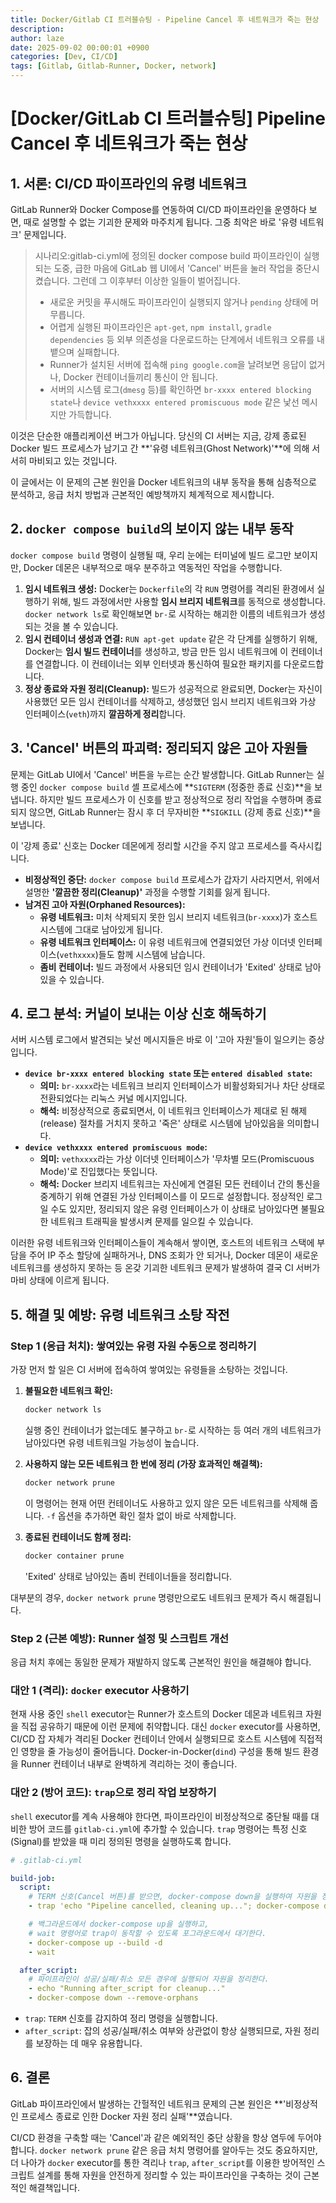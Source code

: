 ```yaml
---
title: Docker/Gitlab CI 트러블슈팅 - Pipeline Cancel 후 네트워크가 죽는 현상
description: 
author: laze
date: 2025-09-02 00:00:01 +0900
categories: [Dev, CI/CD]
tags: [Gitlab, Gitlab-Runner, Docker, network]
---
```

# [Docker/GitLab CI 트러블슈팅] Pipeline Cancel 후 네트워크가 죽는 현상

## 1. 서론: CI/CD 파이프라인의 유령 네트워크

GitLab Runner와 Docker Compose를 연동하여 CI/CD 파이프라인을 운영하다 보면, 때로 설명할 수 없는 기괴한 문제와 마주치게 됩니다. 그중 최악은 바로 '유령 네트워크' 문제입니다.

> 시나리오:gitlab-ci.yml에 정의된 docker compose build 파이프라인이 실행되는 도중, 급한 마음에 GitLab 웹 UI에서 'Cancel' 버튼을 눌러 작업을 중단시켰습니다. 그런데 그 이후부터 이상한 일들이 벌어집니다.
>
> - 새로운 커밋을 푸시해도 파이프라인이 실행되지 않거나 `pending` 상태에 머무릅니다.
> - 어렵게 실행된 파이프라인은 `apt-get`, `npm install`, `gradle dependencies` 등 외부 의존성을 다운로드하는 단계에서 네트워크 오류를 내뱉으며 실패합니다.
> - Runner가 설치된 서버에 접속해 `ping google.com`을 날려보면 응답이 없거나, Docker 컨테이너들끼리 통신이 안 됩니다.
> - 서버의 시스템 로그(`dmesg` 등)를 확인하면 `br-xxxx entered blocking state`나 `device vethxxxx entered promiscuous mode` 같은 낯선 메시지만 가득합니다.

이것은 단순한 애플리케이션 버그가 아닙니다. 당신의 CI 서버는 지금, 강제 종료된 Docker 빌드 프로세스가 남기고 간 **'유령 네트워크(Ghost Network)'**에 의해 서서히 마비되고 있는 것입니다.

이 글에서는 이 문제의 근본 원인을 Docker 네트워크의 내부 동작을 통해 심층적으로 분석하고, 응급 처치 방법과 근본적인 예방책까지 체계적으로 제시합니다.

## 2. `docker compose build`의 보이지 않는 내부 동작

`docker compose build` 명령이 실행될 때, 우리 눈에는 터미널에 빌드 로그만 보이지만, Docker 데몬은 내부적으로 매우 분주하고 역동적인 작업을 수행합니다.

1. **임시 네트워크 생성:** Docker는 `Dockerfile`의 각 `RUN` 명령어를 격리된 환경에서 실행하기 위해, 빌드 과정에서만 사용할 **임시 브리지 네트워크**를 동적으로 생성합니다. `docker network ls`로 확인해보면 `br-`로 시작하는 해괴한 이름의 네트워크가 생성되는 것을 볼 수 있습니다.
2. **임시 컨테이너 생성과 연결:** `RUN apt-get update` 같은 각 단계를 실행하기 위해, Docker는 **임시 빌드 컨테이너**를 생성하고, 방금 만든 임시 네트워크에 이 컨테이너를 연결합니다. 이 컨테이너는 외부 인터넷과 통신하여 필요한 패키지를 다운로드합니다.
3. **정상 종료와 자원 정리(Cleanup):** 빌드가 성공적으로 완료되면, Docker는 자신이 사용했던 모든 임시 컨테이너를 삭제하고, 생성했던 임시 브리지 네트워크와 가상 인터페이스(`veth`)까지 **깔끔하게 정리**합니다.

## 3. 'Cancel' 버튼의 파괴력: 정리되지 않은 고아 자원들

문제는 GitLab UI에서 'Cancel' 버튼을 누르는 순간 발생합니다. GitLab Runner는 실행 중인 `docker compose build` 셸 프로세스에 **`SIGTERM` (정중한 종료 신호)**을 보냅니다. 하지만 빌드 프로세스가 이 신호를 받고 정상적으로 정리 작업을 수행하며 종료되지 않으면, GitLab Runner는 잠시 후 더 무자비한 **`SIGKILL` (강제 종료 신호)**을 보냅니다.

이 '강제 종료' 신호는 Docker 데몬에게 정리할 시간을 주지 않고 프로세스를 즉사시킵니다.

- **비정상적인 중단:** `docker compose build` 프로세스가 갑자기 사라지면서, 위에서 설명한 **'깔끔한 정리(Cleanup)'** 과정을 수행할 기회를 잃게 됩니다.
- **남겨진 고아 자원(Orphaned Resources):**
  - **유령 네트워크:** 미처 삭제되지 못한 임시 브리지 네트워크(`br-xxxx`)가 호스트 시스템에 그대로 남아있게 됩니다.
  - **유령 네트워크 인터페이스:** 이 유령 네트워크에 연결되었던 가상 이더넷 인터페이스(`vethxxxx`)들도 함께 시스템에 남습니다.
  - **좀비 컨테이너:** 빌드 과정에서 사용되던 임시 컨테이너가 'Exited' 상태로 남아있을 수 있습니다.

## 4. 로그 분석: 커널이 보내는 이상 신호 해독하기

서버 시스템 로그에서 발견되는 낯선 메시지들은 바로 이 '고아 자원'들이 일으키는 증상입니다.

- **`device br-xxxx entered blocking state` 또는 `entered disabled state`:**
  - **의미:** `br-xxxx`라는 네트워크 브리지 인터페이스가 비활성화되거나 차단 상태로 전환되었다는 리눅스 커널 메시지입니다.
  - **해석:** 비정상적으로 종료되면서, 이 네트워크 인터페이스가 제대로 된 해제(release) 절차를 거치지 못하고 '죽은' 상태로 시스템에 남아있음을 의미합니다.
- **`device vethxxxx entered promiscuous mode`:**
  - **의미:** `vethxxxx`라는 가상 이더넷 인터페이스가 '무차별 모드(Promiscuous Mode)'로 진입했다는 뜻입니다.
  - **해석:** Docker 브리지 네트워크는 자신에게 연결된 모든 컨테이너 간의 통신을 중계하기 위해 연결된 가상 인터페이스를 이 모드로 설정합니다. 정상적인 로그일 수도 있지만, 정리되지 않은 유령 인터페이스가 이 상태로 남아있다면 불필요한 네트워크 트래픽을 발생시켜 문제를 일으킬 수 있습니다.

이러한 유령 네트워크와 인터페이스들이 계속해서 쌓이면, 호스트의 네트워크 스택에 부담을 주어 IP 주소 할당에 실패하거나, DNS 조회가 안 되거나, Docker 데몬이 새로운 네트워크를 생성하지 못하는 등 온갖 기괴한 네트워크 문제가 발생하여 결국 CI 서버가 마비 상태에 이르게 됩니다.

## 5. 해결 및 예방: 유령 네트워크 소탕 작전

### Step 1 (응급 처치): 쌓여있는 유령 자원 수동으로 정리하기

가장 먼저 할 일은 CI 서버에 접속하여 쌓여있는 유령들을 소탕하는 것입니다.

1. **불필요한 네트워크 확인:**

    ```bash
    docker network ls
    ```

   실행 중인 컨테이너가 없는데도 불구하고 `br-`로 시작하는 등 여러 개의 네트워크가 남아있다면 유령 네트워크일 가능성이 높습니다.

2. **사용하지 않는 모든 네트워크 한 번에 정리 (가장 효과적인 해결책):**

    ```bash
    docker network prune
    ```

   이 명령어는 현재 어떤 컨테이너도 사용하고 있지 않은 모든 네트워크를 삭제해 줍니다. `-f` 옵션을 추가하면 확인 절차 없이 바로 삭제합니다.

3. **종료된 컨테이너도 함께 정리:**

    ```bash
    docker container prune
    ```

   'Exited' 상태로 남아있는 좀비 컨테이너들을 정리합니다.


대부분의 경우, `docker network prune` 명령만으로도 네트워크 문제가 즉시 해결됩니다.

### Step 2 (근본 예방): Runner 설정 및 스크립트 개선

응급 처치 후에는 동일한 문제가 재발하지 않도록 근본적인 원인을 해결해야 합니다.

### 대안 1 (격리): `docker` executor 사용하기

현재 사용 중인 `shell` executor는 Runner가 호스트의 Docker 데몬과 네트워크 자원을 직접 공유하기 때문에 이런 문제에 취약합니다. 대신 `docker` executor를 사용하면, CI/CD 잡 자체가 격리된 Docker 컨테이너 안에서 실행되므로 호스트 시스템에 직접적인 영향을 줄 가능성이 줄어듭니다. Docker-in-Docker(`dind`) 구성을 통해 빌드 환경을 Runner 컨테이너 내부로 완벽하게 격리하는 것이 좋습니다.

### 대안 2 (방어 코드): `trap`으로 정리 작업 보장하기

`shell` executor를 계속 사용해야 한다면, 파이프라인이 비정상적으로 중단될 때를 대비한 방어 코드를 `gitlab-ci.yml`에 추가할 수 있습니다. `trap` 명령어는 특정 신호(Signal)를 받았을 때 미리 정의된 명령을 실행하도록 합니다.

```yaml
# .gitlab-ci.yml

build-job:
  script:
    # TERM 신호(Cancel 버튼)를 받으면, docker-compose down을 실행하여 자원을 정리한다.
    - trap 'echo "Pipeline cancelled, cleaning up..."; docker-compose down --remove-orphans' TERM

    # 백그라운드에서 docker-compose up을 실행하고,
    # wait 명령어로 trap이 동작할 수 있도록 포그라운드에서 대기한다.
    - docker-compose up --build -d
    - wait

  after_script:
    # 파이프라인이 성공/실패/취소 모든 경우에 실행되어 자원을 정리한다.
    - echo "Running after_script for cleanup..."
    - docker-compose down --remove-orphans
```

- `trap`: `TERM` 신호를 감지하여 정리 명령을 실행합니다.
- `after_script`: 잡의 성공/실패/취소 여부와 상관없이 항상 실행되므로, 자원 정리를 보장하는 데 매우 유용합니다.

## 6. 결론

GitLab 파이프라인에서 발생하는 간헐적인 네트워크 문제의 근본 원인은 **'비정상적인 프로세스 종료로 인한 Docker 자원 정리 실패'**였습니다.

CI/CD 환경을 구축할 때는 'Cancel'과 같은 예외적인 중단 상황을 항상 염두에 두어야 합니다. `docker network prune` 같은 응급 처치 명령어를 알아두는 것도 중요하지만, 더 나아가 `docker` executor를 통한 격리나 `trap`, `after_script`를 이용한 방어적인 스크립트 설계를 통해 자원을 안전하게 정리할 수 있는 파이프라인을 구축하는 것이 근본적인 해결책입니다.
